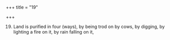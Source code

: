 +++
title = "19"

+++

19. Land is purified in four (ways), by being trod on by cows, by digging, by lighting a fire on it, by rain falling on it,
